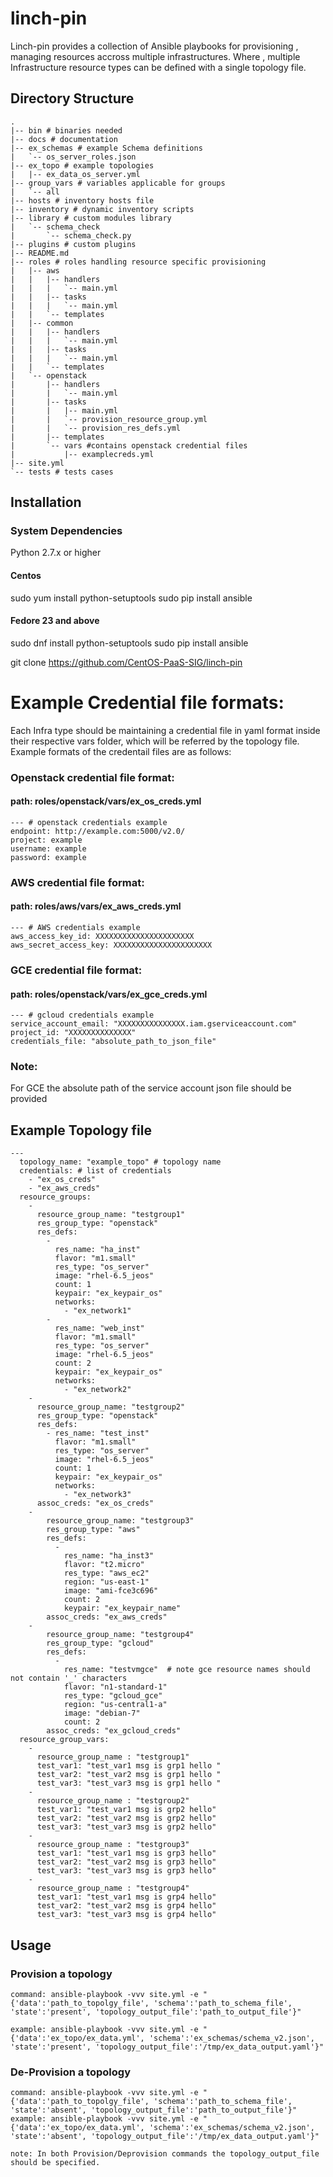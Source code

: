 # linch-pin
Linch-pin provides a collection of Ansible playbooks for provisioning , managing resources accross multiple infrastructures.
Where , multiple Infrastructure resource types can be defined with a single topology file.

## Directory Structure 
```
.
|-- bin # binaries needed 
|-- docs # documentation 
|-- ex_schemas # example Schema definitions
|   `-- os_server_roles.json
|-- ex_topo # example topologies
|   |-- ex_data_os_server.yml
|-- group_vars # variables applicable for groups
|   `-- all
|-- hosts # inventory hosts file
|-- inventory # dynamic inventory scripts
|-- library # custom modules library
|   `-- schema_check
|       `-- schema_check.py
|-- plugins # custom plugins
|-- README.md
|-- roles # roles handling resource specific provisioning
|   |-- aws
|   |   |-- handlers
|   |   |   `-- main.yml
|   |   |-- tasks
|   |   |   `-- main.yml
|   |   `-- templates
|   |-- common 
|   |   |-- handlers
|   |   |   `-- main.yml
|   |   |-- tasks
|   |   |   `-- main.yml
|   |   `-- templates
|   `-- openstack
|       |-- handlers
|       |   `-- main.yml
|       |-- tasks
|       |   |-- main.yml
|       |   `-- provision_resource_group.yml 
|       |   `-- provision_res_defs.yml
|       |-- templates
|       `-- vars #contains openstack credential files
|           |-- examplecreds.yml
|-- site.yml
`-- tests # tests cases
```

## Installation

### System Dependencies
Python 2.7.x  or higher
#### Centos
sudo yum install python-setuptools
sudo pip install ansible  

#### Fedore 23 and above
sudo dnf install python-setuptools
sudo pip install ansible 

git clone https://github.com/CentOS-PaaS-SIG/linch-pin

# Example Credential file formats:
Each Infra type should be maintaining a credential file in yaml format inside their respective vars folder, 
which will be referred by the topology file.
Example formats of the credentail files are as follows:
### Openstack credential file format: 
#### path: roles/openstack/vars/ex_os_creds.yml
```
--- # openstack credentials example
endpoint: http://example.com:5000/v2.0/
project: example
username: example
password: example
```
### AWS credential file format:
#### path: roles/aws/vars/ex_aws_creds.yml
```
--- # AWS credentials example
aws_access_key_id: XXXXXXXXXXXXXXXXXXXXXX
aws_secret_access_key: XXXXXXXXXXXXXXXXXXXXXX
```
### GCE credential file format:
#### path: roles/openstack/vars/ex_gce_creds.yml
```
--- # gcloud credentials example
service_account_email: "XXXXXXXXXXXXXXX.iam.gserviceaccount.com" 
project_id: "XXXXXXXXXXXXXX" 
credentials_file: "absolute_path_to_json_file"
```
### Note:
For GCE the absolute path of the service account json file should be provided

## Example Topology file 
```
---
  topology_name: "example_topo" # topology name
  credentials: # list of credentials
    - "ex_os_creds" 
    - "ex_aws_creds" 
  resource_groups: 
    - 
      resource_group_name: "testgroup1"
      res_group_type: "openstack"
      res_defs: 
        - 
          res_name: "ha_inst" 
          flavor: "m1.small"
          res_type: "os_server"
          image: "rhel-6.5_jeos"
          count: 1
          keypair: "ex_keypair_os"
          networks:
            - "ex_network1"
        - 
          res_name: "web_inst"
          flavor: "m1.small"
          res_type: "os_server"
          image: "rhel-6.5_jeos"
          count: 2
          keypair: "ex_keypair_os"
          networks:
            - "ex_network2"
    - 
      resource_group_name: "testgroup2"
      res_group_type: "openstack"
      res_defs:
        - res_name: "test_inst"
          flavor: "m1.small"
          res_type: "os_server"
          image: "rhel-6.5_jeos"
          count: 1
          keypair: "ex_keypair_os"
          networks:
            - "ex_network3"
      assoc_creds: "ex_os_creds"
    - 
        resource_group_name: "testgroup3"
        res_group_type: "aws"
        res_defs:
          - 
            res_name: "ha_inst3"
            flavor: "t2.micro"
            res_type: "aws_ec2"
            region: "us-east-1"
            image: "ami-fce3c696"
            count: 2
            keypair: "ex_keypair_name"
        assoc_creds: "ex_aws_creds"
    - 
        resource_group_name: "testgroup4"
        res_group_type: "gcloud"
        res_defs:
          - 
            res_name: "testvmgce"  # note gce resource names should not contain '_' characters 
            flavor: "n1-standard-1"
            res_type: "gcloud_gce"
            region: "us-central1-a"
            image: "debian-7"
            count: 2
        assoc_creds: "ex_gcloud_creds" 
  resource_group_vars:
    - 
      resource_group_name : "testgroup1"
      test_var1: "test_var1 msg is grp1 hello "
      test_var2: "test_var2 msg is grp1 hello "
      test_var3: "test_var3 msg is grp1 hello "
    -
      resource_group_name : "testgroup2"
      test_var1: "test_var1 msg is grp2 hello"
      test_var2: "test_var2 msg is grp2 hello"
      test_var3: "test_var3 msg is grp2 hello"
    -
      resource_group_name : "testgroup3"
      test_var1: "test_var1 msg is grp3 hello"
      test_var2: "test_var2 msg is grp3 hello"
      test_var3: "test_var3 msg is grp3 hello"
    -
      resource_group_name : "testgroup4"
      test_var1: "test_var1 msg is grp4 hello"
      test_var2: "test_var2 msg is grp4 hello"
      test_var3: "test_var3 msg is grp4 hello"

```
## Usage
### Provision a topology
```
command: ansible-playbook -vvv site.yml -e "{'data':'path_to_topolgy_file', 'schema':'path_to_schema_file', 'state':'present', 'topology_output_file':'path_to_output_file'}"

example: ansible-playbook -vvv site.yml -e "{'data':'ex_topo/ex_data.yml', 'schema':'ex_schemas/schema_v2.json', 'state':'present', 'topology_output_file':'/tmp/ex_data_output.yaml'}"
```

### De-Provision a topology
```
command: ansible-playbook -vvv site.yml -e "{'data':'path_to_topolgy_file', 'schema':'path_to_schema_file', 'state':'absent', 'topology_output_file':'path_to_output_file'}"
example: ansible-playbook -vvv site.yml -e "{'data':'ex_topo/ex_data.yml', 'schema':'ex_schemas/schema_v2.json', 'state':'absent', 'topology_output_file':'/tmp/ex_data_output.yaml'}"
```
```
note: In both Provision/Deprovision commands the topology_output_file should be specified.
```

